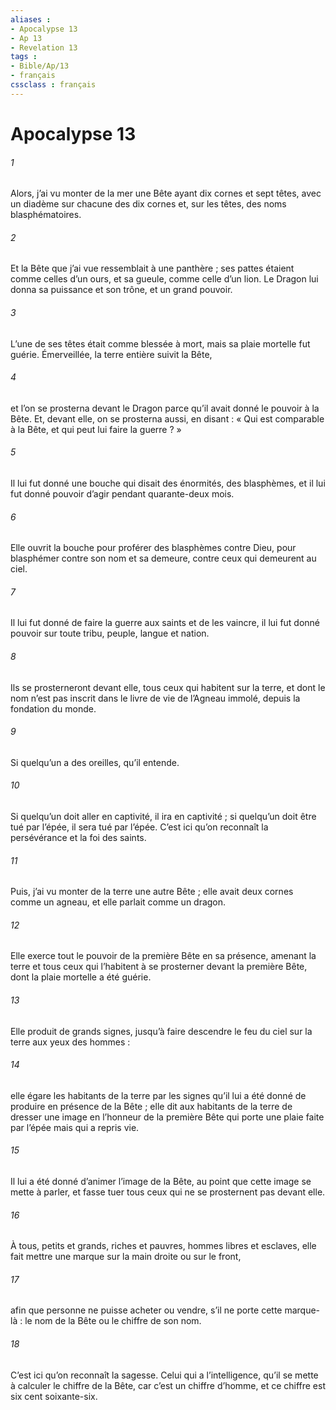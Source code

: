 ```yaml
---
aliases : 
- Apocalypse 13
- Ap 13
- Revelation 13
tags : 
- Bible/Ap/13
- français
cssclass : français
---
```


# Apocalypse 13

###### 1
Alors, j’ai vu monter de la mer une Bête ayant dix cornes et sept têtes, avec un diadème sur chacune des dix cornes et, sur les têtes, des noms blasphématoires.
###### 2
Et la Bête que j’ai vue ressemblait à une panthère ; ses pattes étaient comme celles d’un ours, et sa gueule, comme celle d’un lion. Le Dragon lui donna sa puissance et son trône, et un grand pouvoir.
###### 3
L’une de ses têtes était comme blessée à mort, mais sa plaie mortelle fut guérie.
Émerveillée, la terre entière suivit la Bête,
###### 4
et l’on se prosterna devant le Dragon parce qu’il avait donné le pouvoir à la Bête. Et, devant elle, on se prosterna aussi, en disant : « Qui est comparable à la Bête, et qui peut lui faire la guerre ? »
###### 5
Il lui fut donné une bouche qui disait des énormités, des blasphèmes, et il lui fut donné pouvoir d’agir pendant quarante-deux mois.
###### 6
Elle ouvrit la bouche pour proférer des blasphèmes contre Dieu, pour blasphémer contre son nom et sa demeure, contre ceux qui demeurent au ciel.
###### 7
Il lui fut donné de faire la guerre aux saints et de les vaincre, il lui fut donné pouvoir sur toute tribu, peuple, langue et nation.
###### 8
Ils se prosterneront devant elle, tous ceux qui habitent sur la terre, et dont le nom n’est pas inscrit dans le livre de vie de l’Agneau immolé, depuis la fondation du monde.
###### 9
Si quelqu’un a des oreilles, qu’il entende.
###### 10
Si quelqu’un doit aller en captivité,
il ira en captivité ;
si quelqu’un doit être tué par l’épée,
il sera tué par l’épée.
C’est ici qu’on reconnaît la persévérance et la foi des saints.
###### 11
Puis, j’ai vu monter de la terre une autre Bête ; elle avait deux cornes comme un agneau, et elle parlait comme un dragon.
###### 12
Elle exerce tout le pouvoir de la première Bête en sa présence, amenant la terre et tous ceux qui l’habitent à se prosterner devant la première Bête, dont la plaie mortelle a été guérie.
###### 13
Elle produit de grands signes, jusqu’à faire descendre le feu du ciel sur la terre aux yeux des hommes :
###### 14
elle égare les habitants de la terre par les signes qu’il lui a été donné de produire en présence de la Bête ; elle dit aux habitants de la terre de dresser une image en l’honneur de la première Bête qui porte une plaie faite par l’épée mais qui a repris vie.
###### 15
Il lui a été donné d’animer l’image de la Bête, au point que cette image se mette à parler, et fasse tuer tous ceux qui ne se prosternent pas devant elle.
###### 16
À tous, petits et grands, riches et pauvres, hommes libres et esclaves, elle fait mettre une marque sur la main droite ou sur le front,
###### 17
afin que personne ne puisse acheter ou vendre, s’il ne porte cette marque-là : le nom de la Bête ou le chiffre de son nom.
###### 18
C’est ici qu’on reconnaît la sagesse. Celui qui a l’intelligence, qu’il se mette à calculer le chiffre de la Bête, car c’est un chiffre d’homme, et ce chiffre est six cent soixante-six.
